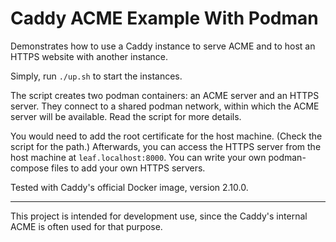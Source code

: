 Caddy ACME Example With Podman
==============================

Demonstrates how to use a Caddy instance to serve ACME and to host an HTTPS website with another instance.

Simply, run `./up.sh` to start the instances.

The script creates two podman containers: an ACME server and an HTTPS server.
They connect to a shared podman network, within which the ACME server will be available.
Read the script for more details.

You would need to add the root certificate for the host machine.
(Check the script for the path.)
Afterwards, you can access the HTTPS server from the host machine at `leaf.localhost:8000`.
You can write your own podman-compose files to add your own HTTPS servers.

Tested with Caddy's official Docker image, version 2.10.0.

---

This project is intended for development use, since the Caddy's internal ACME is often used for that purpose.
